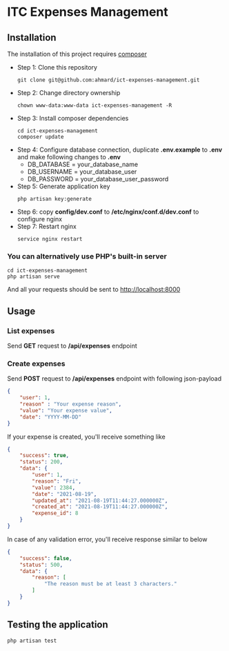# ITC Expenses Management

## Installation
The installation of this project requires [composer](https://getcomposer.org)

- Step 1: Clone this repository
  ```
  git clone git@github.com:ahmard/ict-expenses-management.git
  ```
- Step 2: Change directory ownership
  ```
  chown www-data:www-data ict-expenses-management -R
  ```
- Step 3: Install composer dependencies
  ```
  cd ict-expenses-management
  composer update
  ```
- Step 4: Configure database connection, duplicate **.env.example** to **.env** and make following changes to **.env**
    * DB_DATABASE = your_database_name
    * DB_USERNAME = your_database_user
    * DB_PASSWORD = your_database_user_password
- Step 5: Generate application key
  ```
  php artisan key:generate
  ```
- Step 6: copy **config/dev.conf** to **/etc/nginx/conf.d/dev.conf** to configure nginx
- Step 7: Restart nginx
  ```
  service nginx restart
  ```

### You can alternatively use PHP's built-in server
```
cd ict-expenses-management
php artisan serve
```
And all your requests should be sent to [http://localhost:8000](http://localhost:8000)


## Usage 
### List expenses
Send **GET** request to **/api/expenses** endpoint

### Create expenses
Send **POST** request to **/api/expenses** endpoint with following json-payload
```json
{
    "user": 1,
    "reason" : "Your expense reason",
    "value": "Your expense value",
    "date": "YYYY-MM-DD"
}
```

If your expense is created, you'll receive something like 
```json
{
    "success": true,
    "status": 200,
    "data": {
        "user": 1,
        "reason": "Fri",
        "value": 2384,
        "date": "2021-08-19",
        "updated_at": "2021-08-19T11:44:27.000000Z",
        "created_at": "2021-08-19T11:44:27.000000Z",
        "expense_id": 8
    }
}
```

In case of any validation error, you'll receive response similar to below
```json
{
    "success": false,
    "status": 500,
    "data": {
        "reason": [
            "The reason must be at least 3 characters."
        ]
    }
}
```

## Testing the application
```
php artisan test
```
